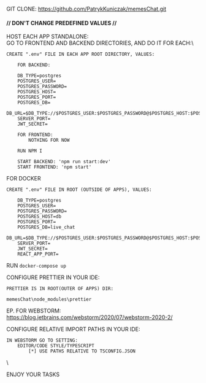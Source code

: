 GIT CLONE: https://github.com/PatrykKuniczak/memesChat.git

#### // DON'T CHANGE PREDEFINED VALUES //

HOST EACH APP STANDALONE:\
GO TO FRONTEND AND BACKEND DIRECTORIES, AND DO IT FOR EACH:\

    CREATE ".env" FILE IN EACH APP ROOT DIRECTORY, VALUES:
        
        FOR BACKEND:

        DB_TYPE=postgres
        POSTGRES_USER=
        POSTGRES_PASSWORD=
        POSTGRES_HOST=
        POSTGRES_PORT=
        POSTGRES_DB=
        DB_URL=$DB_TYPE://$POSTGRES_USER:$POSTGRES_PASSWORD@$POSTGRES_HOST:$POSTGRES_PORT/$POSTGRES_DB
        SERVER_PORT=
        JWT_SECRET=

        FOR FRONTEND:
            NOTHING FOR NOW

        RUN NPM I
        
        START BACKEND: 'npm run start:dev'
        START FRONTEND: 'npm start'

FOR DOCKER

    CREATE ".env" FILE IN ROOT (OUTSIDE OF APPS), VALUES:

        DB_TYPE=postgres
        POSTGRES_USER=
        POSTGRES_PASSWORD=
        POSTGRES_HOST=db
        POSTGRES_PORT=
        POSTGRES_DB=live_chat
        DB_URL=$DB_TYPE://$POSTGRES_USER:$POSTGRES_PASSWORD@$POSTGRES_HOST:$POSTGRES_PORT/$POSTGRES_DB
        SERVER_PORT=
        JWT_SECRET=
        REACT_APP_PORT=

RUN ```docker-compose up```

CONFIGURE PRETTIER IN YOUR IDE:

    PRETTIER IS IN ROOT(OUTER OF APPS) DIR:

    memesChat\node_modules\prettier

EP. FOR WEBSTORM:\
https://blog.jetbrains.com/webstorm/2020/07/webstorm-2020-2/

CONFIGURE RELATIVE IMPORT PATHS IN YOUR IDE:

    IN WEBSTORM GO TO SETTING:
        EDITOR/CODE STYLE/TYPESCRIPT
            [*] USE PATHS RELATIVE TO TSCONFIG.JSON

\

ENJOY YOUR TASKS